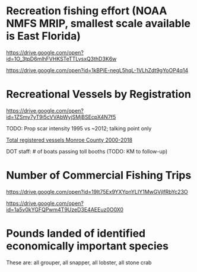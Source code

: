 

# Recreation fishing effort (NOAA NMFS MRIP, smallest scale available is East Florida)
https://drive.google.com/open?id=1O_3tpD6mlhFVHKSTeTTLvsxQ3thD3K6w

https://drive.google.com/open?id=1kBPiE-negL5hqL-1VLhZdt9gYoOP4q14

# Recreational Vessels by Registration
https://drive.google.com/open?id=1ZSmy7yT9i5cVVAbWyjSMjBSEcpX4N7f5

TODO: Prop scar intensity 1995 vs ~2012; talking point only

[Total registered vessels Monroe County 2000-2018](https://docs.google.com/spreadsheets/d/15-YCU9pG9dyvZy4kXjHRjHwURxzc84BVgTxuc7q7280/edit?usp=sharing)

DOT staff: # of boats passing toll booths (TODO: KM to follow-up)

# Number of Commercial Fishing Trips
https://drive.google.com/open?id=19It75Ex9YXYpnYLIY1MwGVjlfRbYc23O

https://drive.google.com/open?id=1a5v0kYGFQPwm4T9UzeD3E4AEEuz0O0X0

# Pounds landed of identified economically important species
 These are: all grouper, all snapper, all lobster, all stone crab
